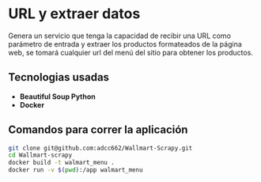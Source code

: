 # URL y extraer datos
Genera un servicio que tenga la capacidad de recibir una URL como parámetro de
entrada y extraer los productos formateados de la página web, se tomará cualquier
url del menú del sitio para obtener los productos.

## Tecnologias usadas   
- **Beautiful Soup Python**
- **Docker**

## Comandos para correr la aplicación
```sh
git clone git@github.com:adcc662/Wallmart-Scrapy.git
cd Wallmart-scrapy
docker build -t walmart_menu .
docker run -v $(pwd):/app walmart_menu
```

